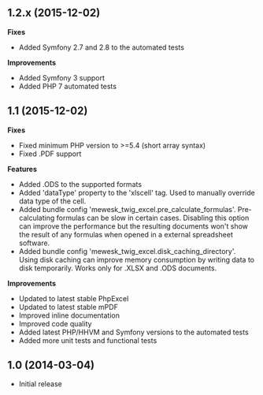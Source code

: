 ## 1.2.x (2015-12-02)

**Fixes**
  * Added Symfony 2.7 and 2.8 to the automated tests

**Improvements**
  * Added Symfony 3 support
  * Added PHP 7 automated tests

## 1.1 (2015-12-02)

**Fixes**
  * Fixed minimum PHP version to >=5.4 (short array syntax)
  * Fixed .PDF support
  
**Features**
 * Added .ODS to the supported formats
 * Added 'dataType' property to the 'xlscell' tag. Used to manually override data type of the cell.
 * Added bundle config 'mewesk_twig_excel.pre_calculate_formulas'. Pre-calculating formulas can be slow in certain cases. Disabling this option can improve the performance but the resulting documents won't show the result of any formulas when opened in a external spreadsheet software.
 * Added bundle config 'mewesk_twig_excel.disk_caching_directory'. Using disk caching can improve memory consumption by writing data to disk temporarily. Works only for .XLSX and .ODS documents.

**Improvements**
 * Updated to latest stable PhpExcel
 * Updated to latest stable mPDF
 * Improved inline documentation
 * Improved code quality
 * Added latest PHP/HHVM and Symfony versions to the automated tests
 * Added more unit tests and functional tests

## 1.0 (2014-03-04)

 * Initial release
